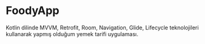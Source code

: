 # FoodyApp
Kotlin dilinde MVVM, Retrofit, Room, Navigation, Glide, Lifecycle teknolojileri kullanarak yapmış olduğum yemek tarifi uygulaması.
